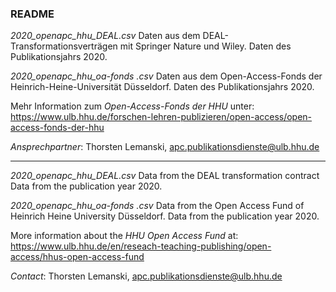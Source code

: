 
### README

*2020_openapc_hhu_DEAL.csv*
Daten aus dem DEAL-Transformationsverträgen mit Springer Nature und Wiley. Daten des Publikationsjahrs 2020.

*2020_openapc_hhu_oa-fonds .csv*
Daten aus dem Open-Access-Fonds der Heinrich-Heine-Universität Düsseldorf. Daten des Publikationsjahrs 2020.

Mehr Information zum *Open-Access-Fonds der HHU* unter: https://www.ulb.hhu.de/forschen-lehren-publizieren/open-access/open-access-fonds-der-hhu 

*Ansprechpartner*: Thorsten Lemanski, apc.publikationsdienste@ulb.hhu.de 

---------------------------------------------------------------------------------------


*2020_openapc_hhu_DEAL.csv*
Data from the DEAL transformation contract Data from the publication year 2020.

*2020_openapc_hhu_oa-fonds .csv*
Data from the Open Access Fund of Heinrich Heine University Düsseldorf. Data from the publication year 2020.

More information about the *HHU Open Access Fund* at: https://www.ulb.hhu.de/en/reseach-teaching-publishing/open-access/hhus-open-access-fund 

*Contact*: Thorsten Lemanski, apc.publikationsdienste@ulb.hhu.de 

